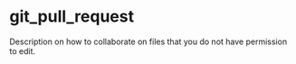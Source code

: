 # git_pull_request
Description on how to collaborate on files that you do not have permission to edit. 
